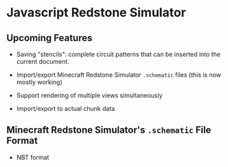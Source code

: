 Javascript Redstone Simulator
=============================

Upcoming Features
-----------------

* Saving "stencils": complete circuit patterns that can be inserted into the
  current document.

* Import/export Minecraft Redstone Simulator `.schematic` files (this is now
  mostly working)

* Support rendering of multiple views simultaneously

* Import/export to actual chunk data


Minecraft Redstone Simulator's `.schematic` File Format
-------------------------------------------------------

* NBT format
